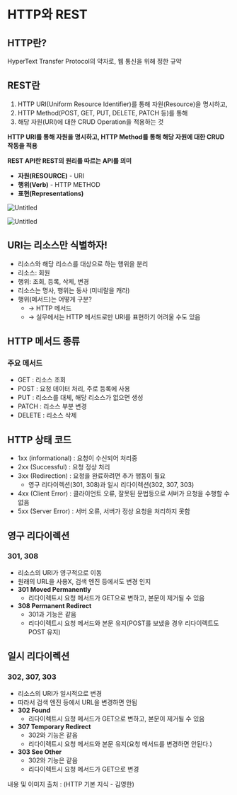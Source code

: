 # HTTP와 REST

## HTTP란?

HyperText Transfer Protocol의 약자로, 웹 통신을 위해 정한 규약

## REST란

1. HTTP URI(Uniform Resource Identifier)를 통해 자원(Resource)을 명시하고,
2. HTTP Method(POST, GET, PUT, DELETE, PATCH 등)를 통해
3. 해당 자원(URI)에 대한 CRUD Operation을 적용하는 것

**HTTP URI를 통해 자원을 명시하고, HTTP Method를 통해 해당 자원에 대한 CRUD 작동을 적용**

**REST API란 REST의 원리를 따르는 API를 의미**

- **자원(RESOURCE)** - URI
- **행위(Verb)** - HTTP METHOD
- **표현(Representations)**

![Untitled](HTTP%E1%84%8B%E1%85%AA%20REST%200e3a6724fab2412a8b2da50b8edf6cda/Untitled.png)

![Untitled](HTTP%E1%84%8B%E1%85%AA%20REST%200e3a6724fab2412a8b2da50b8edf6cda/Untitled%201.png)

## URI는 리소스만 식별하자!

- 리소스와 해당 리소스를 대상으로 하는 행위을 분리
- 리소스: 회원
- 행위: 조회, 등록, 삭제, 변경
- 리소스는 명사, 행위는 동사 (미네랄을 캐라)
- 행위(메서드)는 어떻게 구분?
    - → HTTP 메서드
    - → 실무에서는 HTTP 메서드로만 URI를 표현하기 어려울 수도 있음

## HTTP 메서드 종류

### 주요 메서드

- GET : 리소스 조회
- POST : 요청 데이터 처리, 주로 등록에 사용
- PUT : 리소스를 대체, 해당 리소스가 없으면 생성
- PATCH : 리소스 부분 변경
- DELETE : 리소스 삭제

## HTTP 상태 코드

- 1xx (informational) : 요청이 수신되어 처리중
- 2xx (Successful) : 요청 정상 처리
- 3xx (Redirection) : 요청을 완료하려면 추가 행동이 필요
    - 영구 리다이렉션(301, 308)과 일시 리다이렉션(302, 307, 303)
- 4xx (Client Error) : 클라이언트 오류, 잘못된 문법등으로 서버가 요청을 수행할 수 없음
- 5xx (Server Error) : 서버 오류, 서버가 정상 요청을 처리하지 못함

## 영구 리다이렉션

### 301, 308

- 리소스의 URI가 영구적으로 이동
- 원래의 URL을 사용X, 검색 엔진 등에서도 변경 인지
- **301 Moved Permanently**
    - 리다이렉트시 요청 메서드가 GET으로 변하고, 본문이 제거될 수 있음
- **308 Permanent Redirect**
    - 301과 기능은 같음
    - 리다이렉트시 요청 메서드와 본문 유지(POST를 보냈을 경우 리다이렉트도 POST 유지)
    

## 일시 리다이렉션

### 302, 307, 303

- 리소스의 URI가 일시적으로 변경
- 따라서 검색 엔진 등에서 URL을 변경하면 안됨
- **302 Found**
    - 리다이렉트시 요청 메서드가 GET으로 변하고, 본문이 제거될 수 있음
- **307 Temporary Redirect**
    - 302와 기능은 같음
    - 리다이렉트시 요청 메서드와 본문 유지(요청 메서드를 변경하면 안된다.)
- **303 See Other**
    - 302와 기능은 같음
    - 리다이렉트시 요청 메서드가 GET으로 변경
    

내용 및 이미지 출처 : (HTTP 기본 지식 - 김영한)
